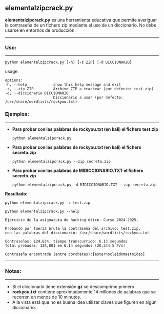 ## elementalzipcrack.py


**elementalzipcrack.py** es una herramienta educativa que permite averiguar la contraseña de un fichero zip mediante el uso de un diccionario. No debe usarse en entornos de producción.



---
### Uso: 
---

`python elementalzipcrack.py [-h] [-z ZIP] [-d DICCIONARIO]`

usage: 

	options:
	-h, --help            show this help message and exit
	-z, --zip ZIP         Archivo ZIP a crackear (por defecto: test.zip)
	-d, --diccionario DICCIONARIO
                          Diccionario a usar (por defecto: /usr/share/wordlists/rockyou.txt)

### Ejemplos:
---
- **Para probar con las palabras de rockyou.txt (en kali) el fichero test.zip**

    ```python elementalzipcrack.py```


- **Para probar con las palabras de rockyou.txt (en kali) el fichero secreto.zip**

	```python elementalzipcrack.py --zip secreto.zip```
	
	
- **Para probar con las palabras de MIDICCIONARIO.TXT el fichero secreto.zip**

	```python elementalzipcrack.py -d MIDICCIONARIO.TXT --zip secreto.zip```



**Resultado:**

	python elementalzipcrack.py -z test.zip

	python elementalzipcrack.py --help

	Ejercicio de la asignatura de hacking ético. Curso 2024-2025.

	Probando por fuerza bruta la contraseña del archivo: test.zip,
	con las palabras del diccionario: /usr/share/wordlists/rockyou.txt

	Contraseñas: 124,634, tiempo transcurrido: 6.13 segundos
	Total probadas: 124,801 en 6.14 segundos (20,344.5 P/s)

	Contraseña encontrada (entre corchetes):[esternocleidomastoideo]


---
### Notas:
---
- Si el diccionario tiene extensión **gz** se descomprime primero.
- **rockyou.txt** contiene aproximadamente 14 millones de palabras que se recorren en menos de 10 minutos.
- A la vista está que no es buena idea utilizar claves que figuren en algún diccionario.

